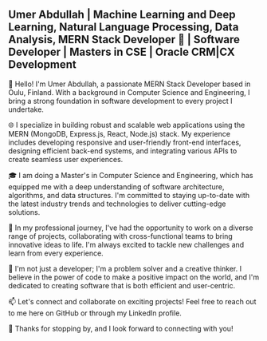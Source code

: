 ## Umer Abdullah | Machine Learning and Deep Learning, Natural Language Processing, Data Analysis, MERN Stack Developer 🚀 | Software Developer | Masters in CSE | Oracle CRM|CX Development

👋 Hello! I'm Umer Abdullah, a passionate MERN Stack Developer based in Oulu, Finland. With a background in Computer Science and Engineering, I bring a strong foundation in software development to every project I undertake.

🌐 I specialize in building robust and scalable web applications using the MERN (MongoDB, Express.js, React, Node.js) stack. My experience includes developing responsive and user-friendly front-end interfaces, designing efficient back-end systems, and integrating various APIs to create seamless user experiences.

🎓 I am doing a Master's in Computer Science and Engineering, which has equipped me with a deep understanding of software architecture, algorithms, and data structures. I'm committed to staying up-to-date with the latest industry trends and technologies to deliver cutting-edge solutions.

💼 In my professional journey, I've had the opportunity to work on a diverse range of projects, collaborating with cross-functional teams to bring innovative ideas to life. I'm always excited to tackle new challenges and learn from every experience.

🚀 I'm not just a developer; I'm a problem solver and a creative thinker. I believe in the power of code to make a positive impact on the world, and I'm dedicated to creating software that is both efficient and user-centric.

📫 Let's connect and collaborate on exciting projects! Feel free to reach out to me here on GitHub or through my LinkedIn profile.

🌟 Thanks for stopping by, and I look forward to connecting with you!
